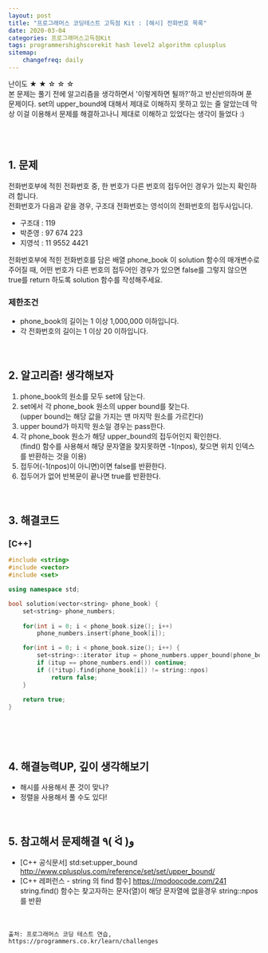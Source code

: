 ```yaml
---
layout: post
title: "프로그래머스 코딩테스트 고득점 Kit : [해시] 전화번호 목록"
date: 2020-03-04
categories: 프로그래머스고득점Kit
tags: programmershighscorekit hash level2 algorithm cplusplus
sitemap:
    changefreq: daily
---
```


난이도 ★ ★ ☆ ☆ ☆  
본 문제는 풀기 전에 알고리즘을 생각하면서 '이렇게하면 될까?'하고 반신반의하며 푼 문제이다. set의 upper_bound에 대해서 제대로 이해하지 못하고 있는 줄 알았는데 막상 이걸 이용해서 문제를 해결하고나니 제대로 이해하고 있었다는 생각이 들었다 :)  
<br/>

<br/>

## 1. 문제
전화번호부에 적힌 전화번호 중, 한 번호가 다른 번호의 접두어인 경우가 있는지 확인하려 합니다.  
전화번호가 다음과 같을 경우, 구조대 전화번호는 영석이의 전화번호의 접두사입니다.  
- 구조대 : 119
- 박준영 : 97 674 223
- 지영석 : 11 9552 4421

전화번호부에 적힌 전화번호를 담은 배열 phone_book 이 solution 함수의 매개변수로 주어질 때, 어떤 번호가 다른 번호의 접두어인 경우가 있으면 false를 그렇지 않으면 true를 return 하도록 solution 함수를 작성해주세요.

### 제한조건
- phone_book의 길이는 1 이상 1,000,000 이하입니다.
- 각 전화번호의 길이는 1 이상 20 이하입니다.
<br/><br/><br/>

## 2. 알고리즘! 생각해보자
1. phone_book의 원소를 모두 set에 담는다.  
2. set에서 각 phone_book 원소의 upper bound를 찾는다.  
(upper bound는 해당 값을 가지는 맨 마지막 원소를 가르킨다)
3. upper bound가 마지막 원소일 경우는 pass한다.  
4. 각 phone_book 원소가 해당 upper_bound의 접두어인지 확인한다.  
(find() 함수를 사용해서 해당 문자열을 찾지못하면 -1(npos), 찾으면 위치 인덱스를 반환하는 것을 이용)
5. 접두어(-1(npos)이 아니면)이면 false를 반환한다.  
6. 접두어가 없어 반복문이 끝나면 true를 반환한다.  
<br/><br/>

## 3. 해결코드
### [C++]
```c++
#include <string>
#include <vector>
#include <set>

using namespace std;

bool solution(vector<string> phone_book) {
    set<string> phone_numbers;
    
    for(int i = 0; i < phone_book.size(); i++)
        phone_numbers.insert(phone_book[i]);

    for(int i = 0; i < phone_book.size(); i++) {
        set<string>::iterator itup = phone_numbers.upper_bound(phone_book[i]);
        if (itup == phone_numbers.end()) continue;
        if ((*itup).find(phone_book[i]) != string::npos)
            return false;
    }
    
    return true;
}
```
<br/><br/><br/>

## 4. 해결능력UP, 깊이 생각해보기
- 해시를 사용해서 푼 것이 맞나?
- 정렬을 사용해서 풀 수도 있다!
<br/><br/><br/>

## 5. 참고해서 문제해결 ٩( ᐛ )و
- [C++ 공식문서] std:set:upper_bound <http://www.cplusplus.com/reference/set/set/upper_bound/>
- [C++ 레퍼런스 - string 의 find 함수] <https://modoocode.com/241>  
string.find() 함수는 찾고자하는 문자(열)이 해당 문자열에 없을경우 string::npos를 반환
<br/><br/><br/>

```
출처: 프로그래머스 코딩 테스트 연습, https://programmers.co.kr/learn/challenges
```